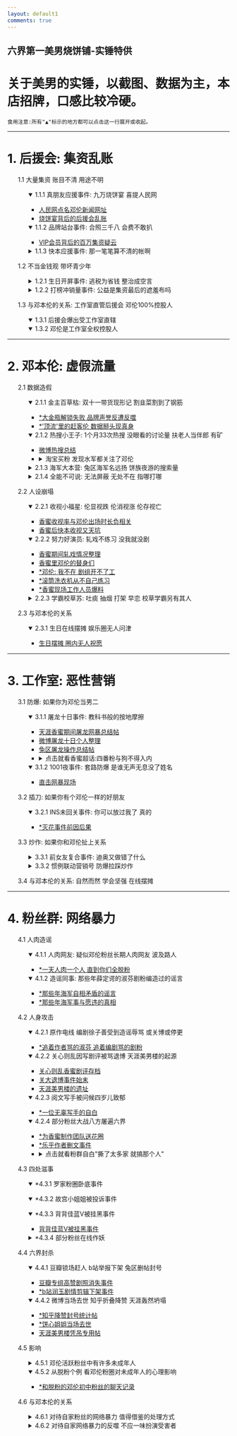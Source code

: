 ```yaml
---
layout: default1
comments: true
---
```


## 六界第一美男烧饼铺-实锤特供
# 关于美男的实锤，以截图、数据为主，本店招牌，口感比较冷硬。


    食用注意:所有"▲"标示的地方都可以点击这一行展开或收起。

---

# **1. 后援会: 集资乱账**

<ul>1.1 大量集资 账目不清 用途不明

<ul>
<details open><summary>1.1.1 真朋友应援事件: 九万烧饼宴 喜提人民网</summary>
<ul><li><a href="http://media.people.com.cn/n1/2018/0912/c40606-30287336.html">人民网点名邓伦新闻网址</a></li>
<li><a href="{{ site.baseurl }}/2018/11/烧饼宴背后的疑账">烧饼宴背后的后援会乱账</a></li>
</ul></details>

<details open><summary>1.1.2 品牌站台事件: 合照三千八 会费不敢扒</summary>
<ul>
<li><a href="{{ site.baseurl}}/2018/11/借会费之名疑非法集资">VIP会员背后的百万集资疑云</a></li></ul></details>

<details><summary>1.1.3 快本应援事件: 那一笔笔算不清的帐啊</summary>
<ul>
<li><a href="#">*快本应援事件: 那一笔笔算不清的帐啊</a></li></ul></details>
</ul>

1.2 不当金钱观 带坏青少年

<ul>
<details><summary>1.2.1 生日开屏事件: 逃税为省钱 整治成空言</summary>
<ul><li><a href="{{ site.baseurl }}/2018/11/四川后援会相关实锤">不加整治 继续集资 账款不明 公然逃税</a></li>
</ul></details>

<details><summary>1.2.2 打榜冲销量事件: 公益是集资最后的遮羞布吗</summary>
<ul>
<li><a href="#">*果酱爱豆榜：打榜失败，公益挽尊？</a></li>
<li><a href="{{ site.baseurl}}/2018/11/公益作集资的遮羞布">*邓伦大金瓶：销量不够，公益来凑？</a></li>
</ul></details>
</ul>


1.3 与邓本伦的关系: 工作室直管后援会 邓伦100%控股人

<ul><details open><summary>1.3.1 后援会爆出受工作室直辖</summary>
</details>
<details open><summary>1.3.2 邓伦是工作室全权控股人</summary>
</details>
</ul>

</ul>
  
  
---

# **2. 邓本伦: 虚假流量**


<ul>2.1 数据造假

<ul>
<details open><summary>2.1.1 金主百草枯: 双十一带货现形记 割韭菜割到了钢筋</summary>
<ul><li><a href="#">*大金瓶解锁失败 品牌声誉反遭反噬</a></li>
<li><a href="#">*'顶流'里的赶客伦 数据掰头现真身</a></li>
</ul></details>

<details open><summary>2.1.2 热搜小王子: 1个月33次热搜 没眼看的讨论量 扶老人当伴郎 有矿</summary>
<ul>
<li><a href="{{ site.baseurl }}/2018/11/微博热搜总结">微博热搜总结</a></li>
<li><details><summary>淘宝买粉 发现水军都关注了邓伦</summary><img src="{{ site.baseurl }}/images/301649439.jpg"></details></li>

</ul></details>

<details><summary>2.1.3 海军大本营: 兔区海军名远扬 饼族夜游的搜索量</summary>
<ul>
<li><a href="#">*饼族夜游的百度指数</a></li>
<li><a href="#">*兔区海军翻页勤</a></li></ul></details>

<details><summary>2.1.4 全能不可说: 无法屏蔽 无处不在 指哪打哪</summary>
<ul>
<li><a href="#">*躲得过马云躲不过邓伦</a></li>
<li><a href="#">*无法直立行走的挂件伦</a></li>
<li><a href="#">*水军勤勤恳恳 美男楼指哪打哪</a></li></ul></details>
</ul>

2.2 人设崩塌

<ul>
<details open><summary>2.2.1 收视小福星: 伦显视跌 伦消视涨 伦存视亡</summary>
<ul><li><a href="{{ site.baseurl }}/2018/11/伦消视涨伦存视亡">香蜜收视率与邓伦出场时长负相关</a></li>
<li><a href="#">香蜜后快本收视又天坑</a></li>
</ul></details>

<details open><summary>2.2.2 努力好演员: 轧戏不练习 没我就没剧</summary>
<ul>
<li><a href="{{ site.baseurl }}/2018/11/香蜜期间轧戏实锤">香蜜期间轧戏情况整理</a></li><li><a href="{{ site.baseurl }}/2018/11/邓小哥哥的替身们">香蜜里邓伦的替身们</a></li>
<li><a href="#">*邓伦: 我不在 剧组开不了工</a></li>
<li><a href="#">*滚筒洗衣机从不自己练习</a></li>
<li><a href="#">*香蜜现场工作人员爆料</a></li>
</ul></details>

<details><summary>2.2.3 学霸校草苏: 吐痰 抽烟 打架 早恋 校草学霸另有其人</summary>
<ul>
<li><a href="{{ site.baseurl }}/2018/11/健身人设崩塌">健身人设崩塌 六块腹肌的小肚腩</a></li><li><details><summary>点击就看随地吐痰的素质伦</summary><img src="{{ site.baseurl }}/images/mzt2.gif"><img src="{{ site.baseurl }}/images/mzt1.gif"></details></li>
<li><a href="#">*早恋打架的退校经历 漫画小王子的校草阴影</a></li>
</ul></details>
</ul>


2.3 与邓本伦的关系

<ul>
<details open><summary>2.3.1 生日在线摆摊 娱乐圈无人问津</summary><ul><li><a href="{{ site.baseurl }}/2018/11/生日摆摊圈内无人祝愿">生日摆摊 圈内无人祝愿</a></li></ul></details>
</ul>

</ul>

---

# **3. 工作室: 恶性营销**

<ul>3.1 防爆: 如果你为邓伦当男二

<ul>
<details open><summary>3.1.1 屠龙十日事件: 教科书般的按地摩擦</summary>
<ul>
<li><a href="{{ site.baseurl }}/2018/11/总结香蜜期间的网暴乱象">天涯香蜜期间屠龙网暴总结帖</a></li>
<li><a href="https://weibo.com/ttarticle/p/show?id=2309404298587147245682l">微博屠龙十日个人整理</a></li>
<li><a href="{{ site.baseurl }}/2018/11/兔眼冷观屠龙十日">兔区屠龙操作总结帖</a></li>
<li><details><summary>点击就看香蜜超话:四番粉与狗不得入内</summary><img src="{{ site.baseurl }}/images/301805237.jpg"></details></li>
</ul></details>

<details open><summary>3.1.2 1001夜事件: 套路防爆 是谁无声无息没了姓名</summary>
<ul>
<li><a href="{{ site.baseurl }}/2018/11/直击网暴现场">直击网暴现场</a></li>
</ul></details>
</ul>

3.2 插刀: 如果你有个邓伦一样的好朋友

<ul>
<details open><summary>3.2.1 INS未回关事件: 你可以放过我了 真的</summary>
<ul><li><a href="#">*灭花事件前因后果</a></li>
</ul></details>
</ul>

3.3 炒作: 如果你和邓伦扯上关系

<ul>
<details><summary>3.3.1 前女友复合事件: 迪奥又做错了什么</summary>
<ul><li><a href="#">*一条手链引发的血案</a></li>
<li><a href="{{ site.baseurl }}/2018/11/当海军走错片场">当海军走错片场</a></li>
</ul></details>

<details><summary>3.3.2 惯例联动营销号 防爆拉踩炒作</summary>
<ul><li><a href="#">*一家人就是要整整齐齐</a></li>
</ul></details>

</ul>

3.4 与邓本伦的关系: 自然而然 学会坚强 在线摆摊

</ul>


---

# **4. 粉丝群: 网络暴力**

<ul>4.1 人肉造谣

<ul>
<details open><summary>4.1.1 人肉网友: 疑似邓伦粉丝长期人肉网友 波及路人</summary>
<ul><li><a href="#">*一天人肉一个人 直到你们全脱粉</a></li>
</ul></details>

<details open><summary>4.1.2 造谣同事: 那些年薛定谔的淑芬剧粉编造过的谣言</summary>
<ul>
<li><a href="#">*那些年海军自相矛盾的谣言</a></li>
<li><a href="#">*那些年海军事与愿违的真相</a></li>
</ul></details></ul>

4.2 人身攻击

<ul>
<details open><summary>4.2.1 原作电线 编剧徐子善受到造谣辱骂 或关博或停更</summary>
<ul><li><a href="#">*追着作者骂的淑芬 追着编剧骂的剧粉</a></li>
</ul></details>

<details open><summary>4.2.2 关心则乱因写剧评被骂退博 天涯美男楼的起源</summary>
<ul>
<li><a href="{{ site.baseurl }}/2018/11/关心则乱剧评存档">关心则乱香蜜剧评存档</a></li>
<li><a href="{{ site.baseurl }}/2018/11/关心则乱剧评始末">关大退博事件始末</a></li>
<li><a href="http://kksk.org/tieku/r_85673_1.html">天涯美男楼的遗址</a></li>
</ul></details>

<details open><summary>4.2.3 阅文写手被问候四岁儿致郁</summary>
<ul>
<li><a href="#">*一位无辜写手的自白</a></li>
</ul></details>

<details open><summary>4.2.4 部分粉丝大战八方屠遍六界</summary>
<ul>
<li><a href="#">*为香蜜制作团队送花圈</a></li>
<li><a href="#">*乐乎作者删文事件</a></li>
<li><details><summary>点击就看粉群自白"撕了太多家 就搞那个人"</summary><img src="{{ site.baseurl }}/images/301788508.jpg"></details></li>
</ul></details>
</ul>

4.3 四处滋事

<ul>
<details open><summary>*4.3.1 罗家粉圈卧底事件</summary>
<ul></ul></details>
<details open><summary>*4.3.2 故宫小姐姐被投诉事件</summary>
<ul></ul></details>
<details open><summary>*4.3.3 背背佳蓝V被挂黑事件</summary>
<ul><li><a href="{{ site.baseurl }}/2018/11/挂黑背背佳事件">背背佳蓝V被挂黑事件</a></li></ul></details>

<details><summary>*4.3.4 部分粉丝在线作妖</summary>
<ul><li><a href="#">*QQ群里教盗号</a></li>
<li><a href="{{ site.baseurl }}/2018/11/一个天涯路人的亲身经历">路人被按头审美的亲身经历</a></li>
<li><a href="{{ site.baseurl }}/2018/11/工作室10月声明相关">与DXJJ切磋后账号异常</a></li>
</ul></details>
</ul>

4.4 六界封杀

<ul>
<details open><summary>4.4.1 豆瓣锁场赶人 b站举报下架 兔区删帖封号</summary>
<ul><li><a href="{{ site.baseurl }}/2018/11/豆瓣香蜜小组成个人专场">豆瓣专组高赞剧照消失事件</a></li>
<li><a href="#">*b站润玉剧情剪辑下架事件</a></li>
</ul></details>

<details open><summary>4.4.2 微博当场去世 知乎折叠降赞 天涯轰然坍塌</summary>
<ul><li><a href="#">*知乎降赞封号统计帖</a></li>
<li><a href="#">*饼心姐姐当场去世</a></li>
<li><a href="http://bbs.tianya.cn/post-funinfo-7737639-1.shtml">天涯美男楼凭吊专用帖</a></li>
</ul></details>
</ul>

4.5 影响

<ul>
<details><summary>4.5.1 邓伦活跃粉丝中有许多未成年人</summary>
<ul><li><a href="#">*几个邓伦活跃大粉的年龄披露</a></li>
</ul></details>

<details open><summary>4.5.2 从脱粉个例 看邓伦粉圈对未成年人的心理影响</summary>
<ul><li><a href="#">*和脱粉的邓伦初中粉丝的聊天记录</a></li>
</ul></details>
</ul>

4.6 与邓本伦的关系

<ul>
<details><summary>4.6.1 对待自家粉丝的网络暴力 值得借鉴的处理方式</summary>
<ul><li><a href="{{ site.baseurl }}/2018/11/明星该如何管理粉丝撕逼">值得借鉴的约束粉丝的方式</a></li>
</ul></details>

<details><summary>4.6.2 对待自家网络暴力的反噬 不应一味扮演受害者</summary>
<ul><li><a href="#">*11月2日网暴声明事件</a></li>
</ul></details>
</ul>

</ul>
